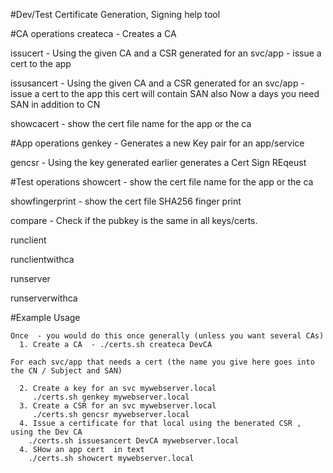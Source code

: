   #Dev/Test Certificate Generation, Signing help tool

  #CA operations
   createca <caname> - Creates a CA 
   
   issucert <caname> <appname>  - Using the given CA and a CSR generated 
                                  for an svc/app - issue a cert to the app 
				  
   issusancert <caname> <appname> - Using the given CA and a CSR generated 
                                    for an svc/app - issue a cert to the app 
			             this cert will contain SAN also
				   Now a days you need SAN in addition to CN
       
   showcacert <ca>   - show the cert file name for the app or the ca

  #App operations
   genkey <appname>  - Generates a new Key pair for an app/service
   
   gencsr <appname>  - Using the key generated earlier generates a Cert Sign REqeust

  #Test operations
   showcert <cappname> - show the cert file name for the app or the ca
   
   showfingerprint  <appname> - show the cert file SHA256 finger print 
   
   compare <appname> - Check if the pubkey is the same in all keys/certs.
   
   runclient <appname> <host> <portnum>
   
   runclientwithca <appname> <host> <portnum> <caname>
   
   runserver <appname> <portnum>
   
   runserverwithca <appname> <portnum> <caname>

    

   #Example Usage

    Once  - you would do this once generally (unless you want several CAs)
      1. Create a CA  - ./certs.sh createca DevCA 

    For each svc/app that needs a cert (the name you give here goes into the CN / Subject and SAN)

      2. Create a key for an svc mywebserver.local  
		 ./certs.sh genkey mywebserver.local
      3. Create a CSR for an svc mywebserver.local  
		 ./certs.sh gencsr mywebserver.local
      4. Issue a certificate for that local using the benerated CSR , using the Dev CA
		./certs.sh issuesancert DevCA mywebserver.local
      4. SHow an app cert  in text
		./certs.sh showcert mywebserver.local

